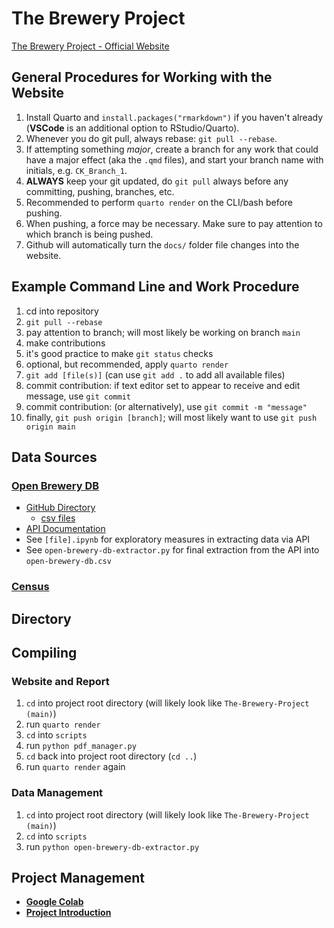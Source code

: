 # The Brewery Project

[The Brewery Project - Official Website](https://the-brewery-project.github.io/The-Brewery-Project/)

## General Procedures for Working with the Website

1. Install Quarto and `install.packages("rmarkdown")` if you haven't already (**VSCode** is an additional option to RStudio/Quarto).
2. Whenever you do git pull, always rebase: `git pull --rebase`.
3. If attempting something *major*, create a branch for any work that could have a major effect (aka the `.qmd` files), and start your branch name with initials, e.g. `CK_Branch_1`.
4. **ALWAYS** keep your git updated, do `git pull` always before any committing, pushing, branches, etc.
5. Recommended to perform `quarto render` on the CLI/bash before pushing.
6. When pushing, a force may be necessary. Make sure to pay attention to which branch is being pushed.
7. Github will automatically turn the `docs/` folder file changes into the website.

## Example Command Line and Work Procedure

1. cd into repository
2. `git pull --rebase`
3. pay attention to branch; will most likely be working on branch `main`
4. make contributions
5. it's good practice to make `git status` checks
6. optional, but recommended, apply `quarto render`
7. `git add [file(s)]` (can use `git add .` to add all available files)
8. commit contribution: if text editor set to appear to receive and edit message, use `git commit`
9. commit contribution: (or alternatively), use `git commit -m "message"`
10. finally, `git push origin [branch]`; will most likely want to use `git push origin main`

## Data Sources

### [Open Brewery DB](https://www.openbrewerydb.org/)

- [GitHub Directory](https://github.com/openbrewerydb/openbrewerydb/)
  - [csv files](https://github.com/openbrewerydb/openbrewerydb/tree/master/data)
- [API Documentation](https://www.openbrewerydb.org/documentation)
- See `[file].ipynb` for exploratory measures in extracting data via API
- See `open-brewery-db-extractor.py` for final extraction from the API into `open-brewery-db.csv`
  
### [Census](https://www.census.gov/data/tables/time-series/demo/popest/2020s-counties-detail.html)

## Directory

## Compiling

### Website and Report
1. `cd` into project root directory (will likely look like `The-Brewery-Project (main)`)
2. run `quarto render`
3. `cd` into `scripts`
4. run `python pdf_manager.py`
5. `cd` back into project root directory (`cd ..`)
6. run `quarto render` again

### Data Management
1. `cd` into project root directory (will likely look like `The-Brewery-Project (main)`)
2. `cd` into `scripts`
3. run `python open-brewery-db-extractor.py`
  
## Project Management

- [**Google Colab**](https://colab.research.google.com/drive/1ibfuagpEE6WWkICI7EIa3ieKFlFbBQqU?authuser=1)
- [**Project Introduction**](https://docs.google.com/document/d/1eNdriCLmfu4RV5lMJWjYJYKHs_v17lRWWTFNnlEVmzs/edit)
